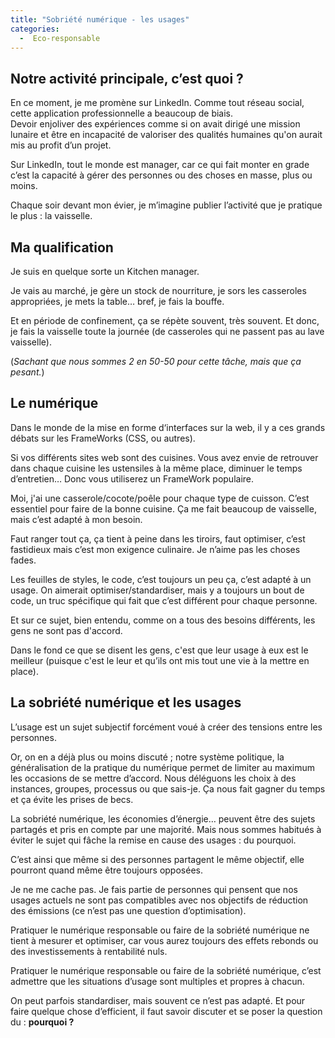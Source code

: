 ```yaml
---
title: "Sobriété numérique - les usages"
categories:
  -  Eco-responsable
---
```


## Notre activité principale, c’est quoi ?

En ce moment, je me promène sur LinkedIn. Comme tout réseau social, cette application  professionnelle a beaucoup de biais.  
Devoir enjoliver des expériences comme si on avait dirigé une mission lunaire et être en incapacité de valoriser des qualités humaines qu'on aurait mis au profit d’un projet.

Sur LinkedIn, tout le monde est manager, car ce qui fait monter en grade c’est la capacité à gérer des personnes ou des choses en masse, plus ou moins.

Chaque soir devant mon évier, je m’imagine publier l’activité que je pratique le plus : la vaisselle.

## Ma qualification

Je suis en quelque sorte un Kitchen manager.

Je vais au marché, je gère un stock de nourriture, je sors les casseroles appropriées, je mets la table… bref, je fais la bouffe.

Et en période de confinement, ça se répète souvent, très souvent. Et donc, je fais la vaisselle toute la journée (de casseroles qui ne passent pas au lave vaisselle).

(*Sachant que nous sommes 2 en 50-50 pour cette tâche, mais que ça pesant.*)

## Le numérique

Dans le monde de la mise en forme d‘interfaces sur la web, il y a ces grands débats sur les FrameWorks (CSS, ou autres).

Si vos différents sites web sont des cuisines. Vous avez envie de retrouver dans chaque cuisine les ustensiles à la même place, diminuer le temps d’entretien… Donc vous utiliserez un FrameWork populaire.

Moi, j'ai une casserole/cocote/poêle pour chaque type de cuisson. C’est essentiel pour faire de la bonne cuisine. Ça me fait beaucoup de vaisselle, mais c’est adapté à mon besoin.

Faut ranger tout ça, ça tient à peine dans les tiroirs, faut optimiser, c’est fastidieux mais c’est mon exigence culinaire. Je n’aime pas les choses fades.

Les feuilles de styles, le code, c’est toujours un peu ça, c’est adapté à un usage. On aimerait optimiser/standardiser, mais y a toujours un bout de code, un truc spécifique qui fait que c’est différent pour chaque personne.

Et sur ce sujet, bien entendu, comme on a tous des besoins différents, les gens ne sont pas d'accord. 

Dans le fond ce que se disent les gens, c'est que leur usage à eux est le meilleur (puisque c'est le leur et qu’ils ont mis tout une vie à la mettre en place).

## La sobriété numérique et les usages

L’usage est un sujet subjectif forcément voué à créer des tensions entre les personnes.

Or, on en a déjà plus ou moins discuté ; notre système politique, la généralisation de la pratique du numérique permet de limiter au maximum les occasions de se mettre d’accord. Nous déléguons les choix à des instances, groupes, processus ou que sais-je. Ça nous fait gagner du temps et ça évite les prises de becs.

La sobriété numérique, les économies d’énergie… peuvent être des sujets partagés et pris en compte par une majorité. Mais nous sommes habitués à éviter le sujet qui fâche la remise en cause des usages : du pourquoi.

C’est ainsi que même si des personnes partagent le même objectif, elle pourront quand même être toujours opposées.

Je ne me cache pas. Je fais partie de personnes qui pensent que nos usages actuels ne sont pas compatibles avec nos objectifs de réduction des émissions (ce n’est pas une question d’optimisation).

Pratiquer le numérique responsable ou faire de la sobriété numérique ne tient à mesurer et optimiser, car vous aurez toujours des effets rebonds ou des investissements à rentabilité nuls.

Pratiquer le numérique responsable ou faire de la sobriété numérique, c’est admettre que les situations d’usage sont multiples et propres à chacun.

On peut parfois standardiser, mais souvent ce n’est pas adapté. Et pour faire quelque chose d’efficient, il faut savoir discuter et se poser la question du : **pourquoi ?**
